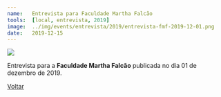 ```yaml
---
name:  	Entrevista para Faculdade Martha Falcão
tools: 	[local, entrevista, 2019]
image: 	../img/events/entrevista/2019/entrevista-fmf-2019-12-01.png
date: 	2019-12-15
---
```


![](../img/events/entrevista/2019/entrevista-fmf-2019-12-01.png)

Entrevista para a **Faculdade Martha Falcão** publicada no dia 01 de dezembro de 2019.

<p class="text-center">
	<a class="btn btn-outline-primary mt-1" href="{{ site.baseurl }}/events/">Voltar</a>
</p>